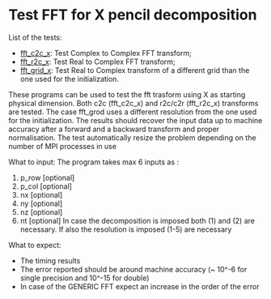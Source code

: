 # Test FFT for X pencil decomposition 

List of the tests:
- [fft_c2c_x](fft_c2c_x.f90): Test Complex to Complex FFT transform; 
- [fft_r2c_x](fft_r2c_x.f90): Test Real to Complex FFT transform;
- [fft_grid_x](fft_grid_x.f90): Test Real to Complex transform of a different grid than the one used 
                                for the initialization. 


These programs can be used to test the fft trasform using X as starting physical dimension. 
Both c2c (fft_c2c_x) and r2c/c2r (fft_r2c_x) transforms are tested.
The case fft_grod uses a different resolution from the one used for the initialization. 
The results should recover the input data up to machine accuracy
after a forward and a backward transform and proper normalisation.
The test automatically resize the problem depending on the number of MPI processes in use

What to input: The program takes max 6 inputs as : 
1. p_row [optional]
1. p_col [optional] 
1. nx    [optional]
1. ny    [optional]
1. nz    [optional]
1. nt    [optional]
In case the decomposition is imposed both (1) and (2) are necessary. 
If also the resolution is imposed (1-5) are necessary

What to expect:
- The timing results 
- The error reported should be around machine accuracy (~ 10^-6 for single
  precision and 10^-15 for double)
- In case of the GENERIC FFT expect an increase in the order of the error
